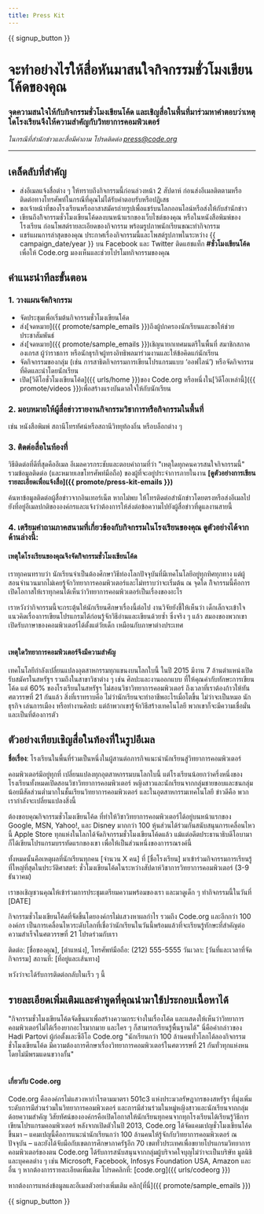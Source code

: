 ```yaml
---
title: Press Kit
---
```


{{ signup_button }}

# จะทำอย่างไรให้สื่อหันมาสนใจกิจกรรมชั่วโมงเขียนโค้ดของคุณ

### จุดความสนใจให้กับกิจกรรมชั่วโมงเขียนโค้ด และเชิญสื่อในพื้นที่มาร่วมหาคำตอบว่าเหตุใดโรงเรียนจึงให้ความสำคัญกับวิทยาการคอมพิวเตอร์

*ในกรณีที่สำนักข่าวและสื่อมีคำถาม โปรดติดต่อ <press@code.org>*

* * *

## เคล็ดลับที่สำคัญ

- ส่งอีเมลแจ้งสื่อต่าง ๆ ให้ทราบถึงกิจกรรมนี้ก่อนล่วงหน้า 2 สัปดาห์ ก่อนส่งอีเมลติตตามหรือติดต่อทางโทรศัพท์ในกรณีที่คุณไม่ได้รับคำตอบรับหรือปฏิเสธ
- ขอเจ้าหน้าที่ของโรงเรียนหรืออาสาสมัครถ่ายรูปเพื่อแชร์บนโลกออนไลน์หรือส่งให้กับสำนักข่าว
- เขียนถึงกิิจกรรมชั่วโมงเขียนโค้ดลงบนหน้าแรกของเว็บไซต์ของคุณ หรือในหนังสือพิมพ์ของโรงเรียน ก่อนโพสต์รายละเอียดของกิจกรรม พร้อมรูปภาพนักเรียนขณะทำกิจกรรม
- แชร์แผนการล่าสุดของคุณ ประกาศเรื่องกิจกรรมนี้และโพสต์รูปภาพในระหว่าง {{ campaign_date/year }} บน Facebook และ Twitter ติดแฮชแท็ก **#ชั่วโมงเขียนโค้ด** เพื่อให้ Code.org มองเห็นและช่วยโปรโมทกิจกรรมของคุณ

## คำแนะนำทีละขั้นตอน

### 1. วางแผนจัดกิจกรรม

- จัดประชุมเพื่อเริ่มต้นกิจกรรมชั่วโมงเขียนโค้ด
- ส่ง[จดหมาย]({{ promote/sample_emails }})ถึงผู้ปกครองนักเรียนและขอให้ช่วยประชาสัมพันธ์
- ส่ง[จดหมาย]({{ promote/sample_emails }})เชิญนายกเทศมนตรีในพื้นที่ สมาชิกสภาคองเกรส ผู้ว่าราชการ หรือนักธุรกิจผู้ทรงอิทธิพลมาร่วมงานและให้ข้อคิดแก่นักเรียน
- จัดกิจกรรมของกลุ่ม (เช่น การสาธิตกิจกรรมการเขียนโปรแกรมแบบ ‘ออฟไลน์’) หรือจัดกิจกรรมที่คิดและนำโดยนักเรียน
- เปิด[วิดีโอชั่วโมงเขียนโค้ด]({{ urls/home }})ของ Code.org หรือหนึ่งใน[วิดีโอเหล่านี้]({{ promote/videos }})เพื่อสร้างแรงบันดาลใจให้กับนักเรียน <br />

### 2. มอบหมายให้ผู้สื่อข่าวรายงานกิจกรรมวิชาการหรือกิจกรรมในพื้นที่

เช่น หนังสือพิมพ์ สถานีโทรทัศน์หรือสถานีวิทยุท้องถิ่น หรือบล็อกต่าง ๆ <br />

### 3. ติดต่อสื่อในท้องที่

วิธีติดต่อที่ดีที่สุดคืออีเมล อีเมลควรกระชับและตอบคำถามที่ว่า "เหตุใดทุกคนควรสนใจกิจกรรมนี้" รวมข้อมูลติดต่อ (และหมายเลขโทรศัพท์มือถือ) ของผู้ที่จะอยู่ประจำการภายในงาน **[ดูตัวอย่างการเขียนรายละเอียดเพื่อแจ้งสื่อ]({{ promote/press-kit-emails }})**

ค้นหาข้อมูลติดต่อผู้สื่อข่าวจากอินเทอร์เน็ต หากไม่พบ ให้โทรติดต่อสำนักข่าวโดยตรงหรือส่งอีเมลไปยังที่อยู่อีเมลปกติขององค์กรและแจ้งว่าต้องการให้ส่งต่อข้อความไปยังผู้สื่อข่าวที่ดูแลงานสายนี้ <br />

### 4. เตรียมคำถามภาคสนามที่เกี่ยวข้องกับกิจกรรมในโรงเรียนของคุณ ดูตัวอย่างได้จากด้านล่างนี้:

#### เหตุใดโรงเรียนของคุณจึงจัดกิิจกรรมชั่วโมงเขียนโค้ด

เราทุกคนทราบว่า นักเรียนจำเป็นต้องศึกษาวิธีท่องโลกปัจจุบันที่มีเทคโนโลยีอยู่ทุกทิศทุกทาง แต่ผู้สอนจำนวนมากไม่เคยรู้จักวิทยาการคอมพิวเตอร์และไม่ทราบว่าจะเริ่มต้น ณ จุดใด กิิจกรรมนี้คือการเปิดโอกาสให้เราทุกคนได้เห็นว่าวิทยาการคอมพิวเตอร์เป็นเรื่องของอะไร

เราหวังว่ากิจกรรมนี้จะกระตุ้นให้นักเรียนศึกษาเรื่องนี้ต่อไป งานวิจัยยังชี้ให้เห็นว่า เด็กเล็กจะเข้าใจแนวคิดเรื่องการเขียนโปรแกรมได้ก่อนรู้จักวิธีอ่านและเขียนด้วยซ้ำ ซึ่งจริง ๆ แล้ว สมองของพวกเขาเปิดรับภาษาของคอมพิวเตอร์ได้ตั้งแต่วัยเด็ก เหมือนกับภาษาต่างประเทศ <br /> <br />

#### เหตุใดวิทยาการคอมพิวเตอร์จึงมีความสำคัญ

เทคโนโลยีกำลังเปลี่ยนแปลงอุตสาหกรรมทุกแขนงบนโลกใบนี้ ในปี 2015 มีงาน 7 ล้านตำแหน่งเปิดรับสมัครในสหรัฐฯ รวมถึงในสาขาวิชาต่าง ๆ เช่น ศิลปะและงานออกแบบ ที่ให้คุณค่ากับทักษะการเขียนโค้ด แต่ 60% ของโรงเรียนในสหรัฐฯ ไม่สอนวิชาวิทยาการคอมพิวเตอร์ ถึงเวลาที่เราต้องก้าวให้ทันศตวรรษที่ 21 กันแล้ว สิ่งที่เราทราบคือ ไม่ว่านักเรียนจะทำอาชีพอะไรเมื่อโตขึ้น ไม่ว่าจะเป็นหมอ นักธุรกิจ เล่นการเมือง หรือทำงานศิลปะ แต่ถ้าพวกเขารู้จักวิธีสร้างเทคโนโลยี พวกเขาก็จะมีความเชื่อมั่นและเป็นที่ต้องการตัว <br />

<a id="sample-emails"></a>

## ตัวอย่างเทียบเชิญสื่อในท้องที่ในรูปอีเมล

**ชื่อเรื่อง**: โรงเรียนในพื้นที่ร่วมเป็นหนึ่งในผู้สานต่อภารกิจแนะนำนักเรียนสู่วิทยาการคอมพิวเตอร์

คอมพิวเตอร์มีอยู่ทุกที่ เปลี่ยนแปลงทุกอุตสาหกรรมบนโลกใบนี้ แต่โรงเรียนน้อยกว่าครึ่งหนึ่งของโรงเรียนทั้งหมดเปิดสอนวิชาวิทยาการคอมพิวเตอร์ หญิงสาวและนักเรียนจากกลุ่มชายขอบและชนกลุ่มน้อยมีสัดส่วนต่ำมากในชั้นเรียนวิทยาการคอมพิวเตอร์ และในอุตสาหกรรมเทคโนโลยี ข่าวดีคือ พวกเรากำลังจะเปลี่ยนแปลงสิ่งนี้

ต้องขอบคุณกิจกรรมชั่วโมงเขียนโค้ด ที่ทำให้วิชาวิทยาการคอมพิวเตอร์ได้อยู่บนหน้าแรกของ Google, MSN, Yahoo!, และ Disney มากกว่า 100 หุ้นส่วนได้ร่วมกันสนับสนุนการเคลื่อนไหวนี้ Apple Store ทุกแห่งในโลกได้จัดกิจกรรมชั่วโมงเขียนโค้ดแล้ว แม้แต่อดีตประธานาธิบดีโอบามาก็ได้เขียนโปรแกรมบรรทัดแรกของเขา เพื่อให้เป็นส่วนหนึ่งของการรณรงค์นี้

ทั้งหมดนั้นคือเหตุผลที่นักเรียนทุกคน [จำนวน X คน] ที่ [ชื่อโรงเรียน] มาเข้าร่วมกิจกรรมการเรียนรู้ที่ใหญ่ที่สุดในประวัติศาสตร์: ชั่วโมงเขียนโค้ดในระหว่างสัปดาห์วิชาการวิทยาการคอมพิวเตอร์ (3-9 ธันวาคม)

เราขอเชิญชวนคุณให้เข้าร่วมการประชุมเตรียมความพร้อมของเรา และมาดูเด็ก ๆ ทำกิจกรรมนี้ในวันที่ [DATE]

กิจกรรมชั่วโมงเขียนโค้ดที่จัดขึ้นโดยองค์กรไม่แสวงหาผลกำไร รวมถึง Code.org และอีกกว่า 100 องค์กร เป็นการเคลื่อนไหวระดับโลกที่เชื่อว่านักเรียนในวันนี้พร้อมแล้วที่จะเรียนรู้ทักษะที่สำคัญต่อความสำเร็จในศตวรรษที่ 21 โปรดร่วมกับเรา

ติดต่อ: [ชื่อของคุณ], [ตำแหน่ง], โทรศัพท์มือถือ: (212) 555-5555 วันเวลา: [วันที่และเวลาที่จัดกิจกรรม] สถานที่: [ที่อยู่และเส้นทาง]

หวังว่าจะได้รับการติดต่อกลับในเร็ว ๆ นี้<br />

## รายละเอียดเพิ่มเติมและคำพูดที่คุณนำมาใช้ประกอบเนื้อหาได้

"กิจกรรมชั่วโมงเขียนโค้ดจัดขึ้นมาเพื่อสร้างความกระจ่างในเรื่องโค้ด และแสดงให้เห็นว่าวิทยาการคอมพิวเตอร์ไม่ได้เรื่องยากอะไรมากมาย และใคร ๆ ก็สามารถเรียนรู้พื้นฐานได้" นี่คือคำกล่าวของ Hadi Partovi ผู้ก่อตั้งและซีอีโอ Code.org "นักเรียนกว่า 100 ล้านคนทั่วโลกได้ลองกิจกรรมชั่วโมงเขียนโค้ด มีความต้องการศึกษาเรื่องวิทยาการคอมพิวเตอร์ในศตวรรษที่ 21 กันทั่วทุกแห่งหน โดยไม่มีพรมแดนขวางกั้น" <br /> <br />

#### เกี่ยวกับ Code.org

Code.org คือองค์กรไม่แสวงหากำไรตามมาตรา 501c3 แห่งประมวลรัษฎากรของสหรัฐฯ ที่มุ่งเพิ่มระดับการมีส่วนร่วมในวิทยาการคอมพิวเตอร์ และการมีส่วนร่วมในหมู่หญิงสาวและนักเรียนจากกลุ่มด้อยความสำคัญ วิสัยทัศน์ขององค์กรคือเปิดโอกาสให้นักเรียนทุกคนจากทุกโรงเรียนได้เรียนรู้วิธีการเขียนโปรแกรมคอมพิวเตอร์ หลังจากเปิดตัวในปี 2013, Code.org ได้จัดแคมเปญชั่วโมงเขียนโค้ดขึ้นมา – แคมเปญนี้คือการแนะนำนักเรียนกว่า 100 ล้านคนให้รู้จักกับวิทยาการคอมพิวเตอร์ ณ ปัจจุบัน – และยังได้จับมือกับเขตการศึกษาภาครัฐอีก 70 เขตทั่วประเทศเพื่อขยายโปรแกรมวิทยาการคอมพิวเตอร์ของตน Code.org ได้รับการสนับสนุนจากกลุ่มผู้บริจาคใจบุญไม่ว่าจะเป็นบริษัท มูลนิธิและบุคคลต่าง ๆ เช่น Microsoft, Facebook, Infosys Foundation USA, Amazon และอื่น ๆ หากต้องการรายละเอียดเพิ่มเติม โปรดคลิกที่: [code.org]({{ urls/codeorg }})

  
หากต้องการแหล่งข้อมูลและอีเมลตัวอย่างเพิ่มเติม คลิก[ที่นี่]({{ promote/sample_emails }})

{{ signup_button }}